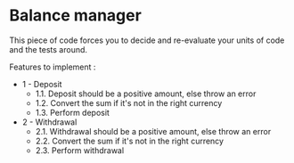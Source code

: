 # Balance manager

This piece of code forces you to decide and re-evaluate your units of code and the tests around.

Features to implement :
- 1 - Deposit
  - 1.1. Deposit should be a positive amount, else throw an error
  - 1.2. Convert the sum if it's not in the right currency
  - 1.3. Perform deposit
- 2 - Withdrawal
  - 2.1. Withdrawal should be a positive amount, else throw an error
  - 2.2. Convert the sum if it's not in the right currency
  - 2.3. Perform withdrawal
